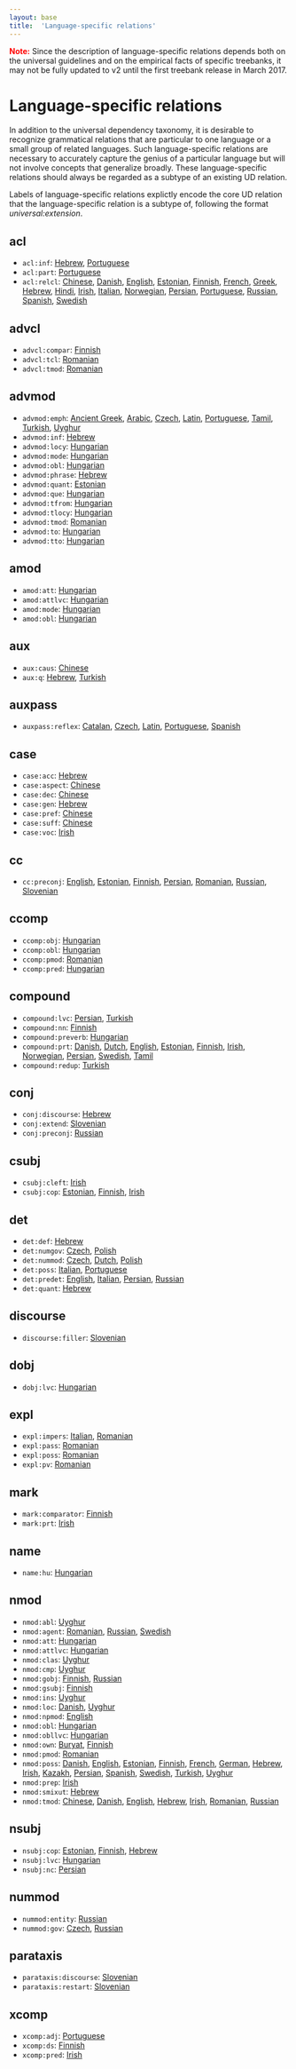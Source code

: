 ```yaml
---
layout: base
title:  'Language-specific relations'
---
```


<strong><font color="red">Note:</font></strong> Since the description of language-specific relations depends both on the universal guidelines and on the empirical facts of specific treebanks, it may not be fully updated to v2 until the first treebank release in March 2017. 

# Language-specific relations

In addition to the universal dependency taxonomy, it is desirable to recognize grammatical relations that are particular to one language or a small group of related languages. Such language-specific relations are necessary to accurately capture the genius of a particular language but will not involve concepts that generalize broadly. These language-specific relations should always be regarded as a subtype of an existing UD relation.

Labels of language-specific relations explictly encode the core UD relation that the language-specific relation is a subtype of, following the format *universal:extension*.



## acl
- `acl:inf`:
[Hebrew](he-dep/acl:inf),
[Portuguese](pt-dep/acl:inf)
- `acl:part`:
[Portuguese](pt-dep/acl:part)
- `acl:relcl`:
[Chinese](zh-dep/acl:relcl),
[Danish](da-dep/acl:relcl),
[English](en-dep/acl:relcl),
[Estonian](et-dep/acl:relcl),
[Finnish](fi-dep/acl:relcl),
[French](fr-dep/acl:relcl),
[Greek](el-dep/acl:relcl),
[Hebrew](he-dep/acl:relcl),
[Hindi](hi-dep/acl:relcl),
[Irish](ga-dep/acl:relcl),
[Italian](it-dep/acl:relcl),
[Norwegian](no-dep/acl:relcl),
[Persian](fa-dep/acl:relcl),
[Portuguese](pt-dep/acl:relcl),
[Russian](ru-dep/acl:relcl),
[Spanish](es-dep/acl:relcl),
[Swedish](sv-dep/acl:relcl)



## advcl
- `advcl:compar`:
[Finnish](fi-dep/advcl:compar)
- `advcl:tcl`:
[Romanian](ro-dep/advcl:tcl)
- `advcl:tmod`:
[Romanian](ro-dep/advcl:tmod)



## advmod
- `advmod:emph`:
[Ancient Greek](grc-dep/advmod:emph),
[Arabic](ar-dep/advmod:emph),
[Czech](cs-dep/advmod:emph),
[Latin](la-dep/advmod:emph),
[Portuguese](pt-dep/advmod:emph),
[Tamil](ta-dep/advmod:emph),
[Turkish](tr-dep/advmod:emph),
[Uyghur](ug-dep/advmod:emph)
- `advmod:inf`:
[Hebrew](he-dep/advmod:inf)
- `advmod:locy`:
[Hungarian](hu-dep/advmod:locy)
- `advmod:mode`:
[Hungarian](hu-dep/advmod:mode)
- `advmod:obl`:
[Hungarian](hu-dep/advmod:obl)
- `advmod:phrase`:
[Hebrew](he-dep/advmod:phrase)
- `advmod:quant`:
[Estonian](et-dep/advmod:quant)
- `advmod:que`:
[Hungarian](hu-dep/advmod:que)
- `advmod:tfrom`:
[Hungarian](hu-dep/advmod:tfrom)
- `advmod:tlocy`:
[Hungarian](hu-dep/advmod:tlocy)
- `advmod:tmod`:
[Romanian](ro-dep/advmod:tmod)
- `advmod:to`:
[Hungarian](hu-dep/advmod:to)
- `advmod:tto`:
[Hungarian](hu-dep/advmod:tto)



## amod
- `amod:att`:
[Hungarian](hu-dep/amod:att)
- `amod:attlvc`:
[Hungarian](hu-dep/amod:attlvc)
- `amod:mode`:
[Hungarian](hu-dep/amod:mode)
- `amod:obl`:
[Hungarian](hu-dep/amod:obl)



## aux
- `aux:caus`:
[Chinese](zh-dep/aux:caus)
- `aux:q`:
[Hebrew](he-dep/aux:q),
[Turkish](tr-dep/aux:q)



## auxpass
- `auxpass:reflex`:
[Catalan](ca-dep/auxpass:reflex),
[Czech](cs-dep/auxpass:reflex),
[Latin](la-dep/auxpass:reflex),
[Portuguese](pt-dep/auxpass:reflex),
[Spanish](es-dep/auxpass:reflex)



## case
- `case:acc`:
[Hebrew](he-dep/case:acc)
- `case:aspect`:
[Chinese](zh-dep/case:aspect)
- `case:dec`:
[Chinese](zh-dep/case:dec)
- `case:gen`:
[Hebrew](he-dep/case:gen)
- `case:pref`:
[Chinese](zh-dep/case:pref)
- `case:suff`:
[Chinese](zh-dep/case:suff)
- `case:voc`:
[Irish](ga-dep/case:voc)



## cc
- `cc:preconj`:
[English](en-dep/cc:preconj),
[Estonian](et-dep/cc:preconj),
[Finnish](fi-dep/cc:preconj),
[Persian](fa-dep/cc:preconj),
[Romanian](ro-dep/cc:preconj),
[Russian](ru-dep/cc:preconj),
[Slovenian](sl-dep/cc:preconj)



## ccomp
- `ccomp:obj`:
[Hungarian](hu-dep/ccomp:obj)
- `ccomp:obl`:
[Hungarian](hu-dep/ccomp:obl)
- `ccomp:pmod`:
[Romanian](ro-dep/ccomp:pmod)
- `ccomp:pred`:
[Hungarian](hu-dep/ccomp:pred)



## compound
- `compound:lvc`:
[Persian](fa-dep/compound:lvc),
[Turkish](tr-dep/compound:lvc)
- `compound:nn`:
[Finnish](fi-dep/compound:nn)
- `compound:preverb`:
[Hungarian](hu-dep/compound:preverb)
- `compound:prt`:
[Danish](da-dep/compound:prt),
[Dutch](nl-dep/compound:prt),
[English](en-dep/compound:prt),
[Estonian](et-dep/compound:prt),
[Finnish](fi-dep/compound:prt),
[Irish](ga-dep/compound:prt),
[Norwegian](no-dep/compound:prt),
[Persian](fa-dep/compound:prt),
[Swedish](sv-dep/compound:prt),
[Tamil](ta-dep/compound:prt)
- `compound:redup`:
[Turkish](tr-dep/compound:redup)



## conj
- `conj:discourse`:
[Hebrew](he-dep/conj:discourse)
- `conj:extend`:
[Slovenian](sl-dep/conj:extend)
- `conj:preconj`:
[Russian](ru-dep/conj:preconj)



## csubj
- `csubj:cleft`:
[Irish](ga-dep/csubj:cleft)
- `csubj:cop`:
[Estonian](et-dep/csubj:cop),
[Finnish](fi-dep/csubj:cop),
[Irish](ga-dep/csubj:cop)



## det
- `det:def`:
[Hebrew](he-dep/det:def)
- `det:numgov`:
[Czech](cs-dep/det:numgov),
[Polish](pl-dep/det:numgov)
- `det:nummod`:
[Czech](cs-dep/det:nummod),
[Dutch](nl-dep/det:nummod),
[Polish](pl-dep/det:nummod)
- `det:poss`:
[Italian](it-dep/det:poss),
[Portuguese](pt-dep/det:poss)
- `det:predet`:
[English](en-dep/det:predet),
[Italian](it-dep/det:predet),
[Persian](fa-dep/det:predet),
[Russian](ru-dep/det:predet)
- `det:quant`:
[Hebrew](he-dep/det:quant)



## discourse
- `discourse:filler`:
[Slovenian](sl-dep/discourse:filler)



## dobj
- `dobj:lvc`:
[Hungarian](hu-dep/dobj:lvc)



## expl
- `expl:impers`:
[Italian](it-dep/expl:impers),
[Romanian](ro-dep/expl:impers)
- `expl:pass`:
[Romanian](ro-dep/expl:pass)
- `expl:poss`:
[Romanian](ro-dep/expl:poss)
- `expl:pv`:
[Romanian](ro-dep/expl:pv)



## mark
- `mark:comparator`:
[Finnish](fi-dep/mark:comparator)
- `mark:prt`:
[Irish](ga-dep/mark:prt)



## name
- `name:hu`:
[Hungarian](hu-dep/name:hu)



## nmod
- `nmod:abl`:
[Uyghur](ug-dep/nmod:abl)
- `nmod:agent`:
[Romanian](ro-dep/nmod:agent),
[Russian](ru-dep/nmod:agent),
[Swedish](sv-dep/nmod:agent)
- `nmod:att`:
[Hungarian](hu-dep/nmod:att)
- `nmod:attlvc`:
[Hungarian](hu-dep/nmod:attlvc)
- `nmod:clas`:
[Uyghur](ug-dep/nmod:clas)
- `nmod:cmp`:
[Uyghur](ug-dep/nmod:cmp)
- `nmod:gobj`:
[Finnish](fi-dep/nmod:gobj),
[Russian](ru-dep/nmod:gobj)
- `nmod:gsubj`:
[Finnish](fi-dep/nmod:gsubj)
- `nmod:ins`:
[Uyghur](ug-dep/nmod:ins)
- `nmod:loc`:
[Danish](da-dep/nmod:loc),
[Uyghur](ug-dep/nmod:loc)
- `nmod:npmod`:
[English](en-dep/nmod:npmod)
- `nmod:obl`:
[Hungarian](hu-dep/nmod:obl)
- `nmod:obllvc`:
[Hungarian](hu-dep/nmod:obllvc)
- `nmod:own`:
[Buryat](bxr-dep/nmod:own),
[Finnish](fi-dep/nmod:own)
- `nmod:pmod`:
[Romanian](ro-dep/nmod:pmod)
- `nmod:poss`:
[Danish](da-dep/nmod:poss),
[English](en-dep/nmod:poss),
[Estonian](et-dep/nmod:poss),
[Finnish](fi-dep/nmod:poss),
[French](fr-dep/nmod:poss),
[German](de-dep/nmod:poss),
[Hebrew](he-dep/nmod:poss),
[Irish](ga-dep/nmod:poss),
[Kazakh](kk-dep/nmod:poss),
[Persian](fa-dep/nmod:poss),
[Spanish](es-dep/nmod:poss),
[Swedish](sv-dep/nmod:poss),
[Turkish](tr-dep/nmod:poss),
[Uyghur](ug-dep/nmod:poss)
- `nmod:prep`:
[Irish](ga-dep/nmod:prep)
- `nmod:smixut`:
[Hebrew](he-dep/nmod:smixut)
- `nmod:tmod`:
[Chinese](zh-dep/nmod:tmod),
[Danish](da-dep/nmod:tmod),
[English](en-dep/nmod:tmod),
[Hebrew](he-dep/nmod:tmod),
[Irish](ga-dep/nmod:tmod),
[Romanian](ro-dep/nmod:tmod),
[Russian](ru-dep/nmod:tmod)



## nsubj
- `nsubj:cop`:
[Estonian](et-dep/nsubj:cop),
[Finnish](fi-dep/nsubj:cop),
[Hebrew](he-dep/nsubj:cop)
- `nsubj:lvc`:
[Hungarian](hu-dep/nsubj:lvc)
- `nsubj:nc`:
[Persian](fa-dep/nsubj:nc)



## nummod
- `nummod:entity`:
[Russian](ru-dep/nummod:entity)
- `nummod:gov`:
[Czech](cs-dep/nummod:gov),
[Russian](ru-dep/nummod:gov)



## parataxis
- `parataxis:discourse`:
[Slovenian](sl-dep/parataxis:discourse)
- `parataxis:restart`:
[Slovenian](sl-dep/parataxis:restart)



## xcomp
- `xcomp:adj`:
[Portuguese](pt-dep/xcomp:adj)
- `xcomp:ds`:
[Finnish](fi-dep/xcomp:ds)
- `xcomp:pred`:
[Irish](ga-dep/xcomp:pred)
